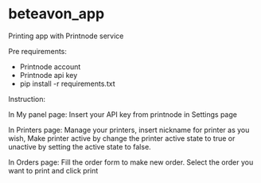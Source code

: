 # beteavon_app


Printing app with Printnode service

Pre requirements:
- Printnode account
- Printnode api key 
- pip install -r requirements.txt

Instruction:

In My panel page:
Insert your API key from printnode in Settings page

In Printers page:
Manage your printers, insert nickname for printer as you wish,
Make printer active by change the printer active state to true or unactive by setting the active state to false.

In Orders page:
Fill the order form to make new order.
Select the order you want to print and click print
